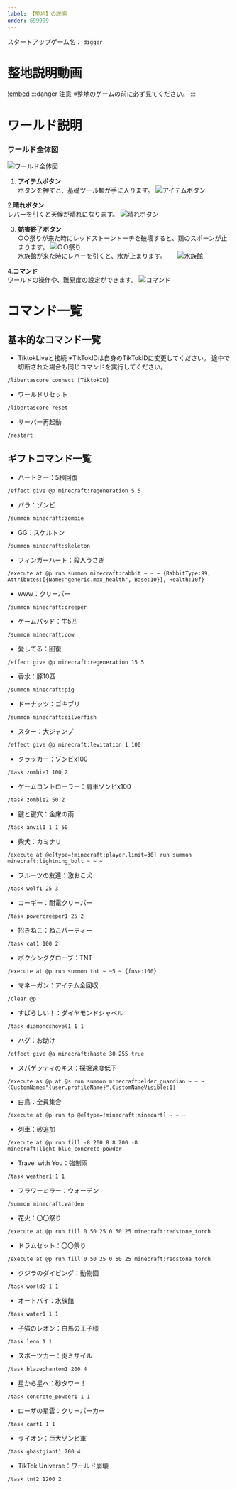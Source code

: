 ```yaml
---
label: 【整地】の説明
order: 699999
---
```

スタートアップゲーム名：
```digger```

# 整地説明動画
[!embed](https://youtu.be/7gIpywjayBU)
:::danger 注意
※整地のゲームの前に必ず見てください。
:::  

# ワールド説明
### ワールド全体図
![ワールド全体図](/image/digger3.PNG)

1. **アイテムボタン**  
ボタンを押すと、基礎ツール類が手に入ります。
![アイテムボタン](/image/2024-06-28_20.16.02.png)

2.**晴れボタン**  
レバーを引くと天候が晴れになります。
![晴れボタン](/image/landfill-6.png)

3. **妨害終了ボタン**  
○○祭りが来た時にレッドストーントーチを破壊すると、鶏のスポーンが止まります。
![○○祭り](/image/digger1-3.gif)  
水族館が来た時にレバーを引くと、水が止まります。　　
![水族館](/image/digger1-2.gif)

4.**コマンド**  
ワールドの操作や、難易度の設定ができます。
![コマンド](/image/landfill-9.png)

# コマンド一覧

## 基本的なコマンド一覧

- TiktokLiveと接続
※TikTokIDは自身のTikTokIDに変更してください。
途中で切断された場合も同じコマンドを実行してください。
```
/libertascore connect [TiktokID]
```

- ワールドリセット
```
/libertascore reset
```

- サーバー再起動
```
/restart
```

## ギフトコマンド一覧  

- ハートミー：5秒回復
```
/effect give @p minecraft:regeneration 5 5
```
- バラ：ゾンビ
```
/summon minecraft:zombie
```

- GG：スケルトン
```
/summon minecraft:skeleton
```

- フィンガーハート：殺人うさぎ
```
/execute at @p run summon minecraft:rabbit ~ ~ ~ {RabbitType:99, Attributes:[{Name:"generic.max_health", Base:10}], Health:10f}
```

- www：クリーパー
```
/summon minecraft:creeper
```

- ゲームパッド：牛5匹
```
/summon minecraft:cow
```

- 愛してる：回復
```
/effect give @p minecraft:regeneration 15 5
```

- 香水：豚10匹
```
/summon minecraft:pig
```

- ドーナッツ：ゴキブリ
```
/summon minecraft:silverfish
```

- スター：大ジャンプ
```
/effect give @p minecraft:levitation 1 100
```

- クラッカー：ゾンビx100
```
/task zombie1 100 2
```

- ゲームコントローラー：肩車ゾンビx100
```
/task zombie2 50 2
```

- 鍵と鍵穴：金床の雨
```
/task anvil1 1 1 50
```

- 柴犬：カミナリ
```
/execute at @e[type=!minecraft:player,limit=30] run summon minecraft:lightning_bolt ~ ~ ~
```

- フルーツの友達：激おこ犬
```
/task wolf1 25 3
```

- コーギー：耐電クリーパー
```
/task powercreeper1 25 2
```

- 招きねこ：ねこパーティー
```
/task cat1 100 2
```

- ボクシンググローブ：TNT
```
/execute at @p run summon tnt ~ ~5 ~ {fuse:100}
```

- マネーガン：アイテム全回収
```
/clear @p
```

- すばらしい！：ダイヤモンドシャベル
```
/task diamondshovel1 1 1
```

- ハグ：お助け
```
/effect give @a minecraft:haste 30 255 true
```

- スパゲッティのキス：採掘速度低下
```
/execute as @p at @s run summon minecraft:elder_guardian ~ ~ ~ {CustomName:"{user.profileName}",CustomNameVisible:1}
```

- 白鳥：全員集合
```
/execute at @p run tp @e[type=!minecraft:minecart] ~ ~ ~
```

- 列車：砂追加
```
/execute at @p run fill -8 200 8 8 200 -8 minecraft:light_blue_concrete_powder
```

- Travel with You：強制雨
```
/task weather1 1 1
```

- フラワーミラー：ウォーデン
```
/summon minecraft:warden
```

- 花火：〇〇祭り
```
/execute at @p run fill 0 50 25 0 50 25 minecraft:redstone_torch
```

- ドラムセット：〇〇祭り
```
/execute at @p run fill 0 50 25 0 50 25 minecraft:redstone_torch
```

- クジラのダイビング：動物園
```
/task world2 1 1
```

- オートバイ：水族館
```
/task water1 1 1
```

- 子猫のレオン：白馬の王子様
```
/task leon 1 1
```

- スポーツカー：炎ミサイル
```
/task blazephantom1 200 4
```

- 星から星へ：砂タワー！
```
/task concrete_powder1 1 1
```

- ローザの星雲：クリーパーカー
```
/task cart1 1 1
```

- ライオン：巨大ゾンビ軍
```
/task ghastgiant1 200 4
```

- TikTok Universe：ワールド崩壊
```
/task tnt2 1200 2
```
